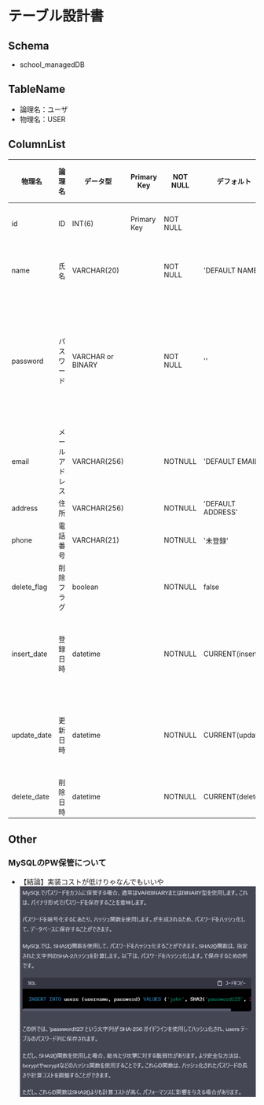 # テーブル設計書

## Schema
- school_managedDB

## TableName
- 論理名：ユーザ  
- 物理名：USER  

## ColumnList
| 物理名 | 論理名  | データ型   | Primary Key | NOT NULL | デフォルト | コメント | 備考 | 
| ------ | ------ | --------  | ----------- | -------- | ---------- | -------- | -------- | 
| id     | ID     | INT(6)     | Primary Key | NOT NULL |  | ユーザID | 社員番号いれる？  |  
| name   | 氏名   | VARCHAR(20) |  | NOT NULL | 'DEFAULT NAME' | ユーザ氏名 |   |   
| password | パスワード | VARCHAR or BINARY |  | NOT NULL | '' | ログインパスワード | SHA2関数で暗号化する。実装時に楽であればなんでも。  |   
| email | メールアドレス | VARCHAR(256) |  | NOTNULL | 'DEFAULT EMAIL' | メールアドレス |   |  
| address | 住所 | VARCHAR(256) |  | NOTNULL | 'DEFAULT ADDRESS' | 住所 |   |  
| phone | 電話番号 | VARCHAR(21) |  | NOTNULL | '未登録' | 電話番号 |   |  
| delete_flag | 削除フラグ | boolean |  | NOTNULL | false | 削除フラグ |   |  
| insert_date | 登録日時 | datetime |  | NOTNULL | CURRENT(insert) | 登録日時 | エンティティリスナにて自動設定 |  
| update_date | 更新日時 | datetime |  | NOTNULL | CURRENT(update) | 更新日時 | エンティティリスナにて自動設定  |  
| delete_date | 削除日時 | datetime |  | NOTNULL | CURRENT(delete) | 削除日時 |  削除時に設定 |  

## Other  
### MySQLのPW保管について
- 【結論】実装コストが低けりゃなんでもいいや  
![PW](..\img\MySQLのPWについて.png)